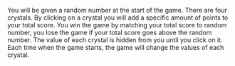 You will be given a random number at the start of the game. There are four crystals.
By clicking on a crystal you will add a specific amount of points to your total score.
You win the game by matching your total score to random number, you lose the game 
if your total score goes above the random number. The value of each crystal is hidden from
you until you click on it. Each time when the game starts, the game will change the values
of each crystal.
